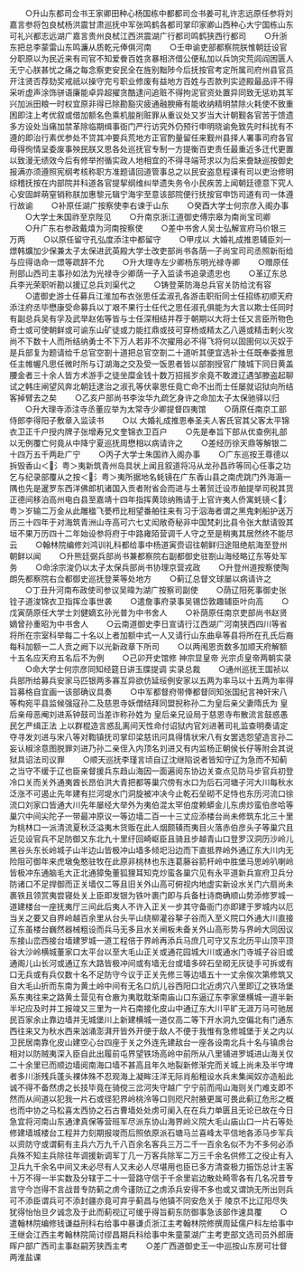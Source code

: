 <!-- { "loadSidebar": true } -->
　　○升山东都司佥书王家卿田种心杨国栋中都都司佥书姜可礼许志远原任参将刘嘉言参将包良栻杨洪震甘肃巡抚中军张鸣鹤各都司掌印家卿山西种心大宁国栋山东可礼兴都志远湖广嘉言贵州良栻江西洪震湖广行都司鸣鹤狭西行都司
　　○升浙东把总李蒙雷山东鸣濂从质乾元俸俱河南
　　○壬申谕吏部都察院朕惟朝廷设官分职原以为民近来有司官不知爱餋百姓贪暴相济借公便私加以兵饷灾荒闾阎困匮人无宁心朕甚忧之痛之每念察吏安民全在旌别黜陟今后抚按官考定所属司府州县官员开注贤否荐劾奖戒祇以操守完亏职业修废有益地方百姓与否款列实迹殿最品评不得采听虚声涂饰骈语廉能卓异超擢贪酷逮问追赃不得拘泥官资处置异同致无惩劝其军兴加派田粮一时权宜原非得已除勘豁灾疲通融腴瘠有能收纳精明禁除火耗使不致重困即注上考优叙或借加额名色乘机朘削赃罪从重议处又岁当大计朝觐各官苦于馈遗多方设处当痛加禁革除临期缉事衙门严行访究外仍预行申明晓谕免致先时科扰有不遵的即治行素优参处不贷其冲要兵荒地方正官酌量留任来觐州县择人署事司府各官毋得徇情呈委废事殃民朕又思各处巡抚官专制一方提衡百吏责任最重近多迁代更置以致漫无绩效今后有修举拊循实政人地相宜的不得寻端苛求以为后来誊缺巡按御史报满亦须遵照宪纲考核称职方准题请回道管事总之以民安盗息程课有司以吏治修明综稽抚按在内部院并科道各官提挈纲维纠举遗失务令小民疾苦上闻朝廷德意下究人心安固衅萌窒销称朕加惠黎元辑宁海宇至意该部院便行抚按官申饬司道有司一体遵行故谕
　　○补原任湖广按察使李右谏于山东
　　○癸酉大学士何宗彦入阁办事
　　○大学士朱国祚至京陛见
　　○升南京浙江道御史傅宗皋为南尚宝司卿
　　○升广东右参政戴熺为河南按察使
　　○差中书舍人吴士弘解宣府马价银三万两
　　○以原任留守孔弘度添注中都留守
　　○甲戌以  大婚礼成推恩辅臣刘一燝韩爌加少保兼太子太保进武英殿大学士改吏部尚书各荫一子尚宝司司丞照新衔给与应得诰命一燝等疏辞不允
　　○升大理寺左少卿杨东明光禄寺卿
　　○赠原任刑部山西司主事孙如法为光禄寺少卿荫一子入监读书追录遗忠也
　　○革辽东总兵李光荣职听勘以援辽总兵刘渠代之
　　○铸登莱防海总兵官关防给沈有容
　　○遣御史游士任募兵江淮加布衣张思任孟淑孔各游击职衔同士任招练初顺天府添注府丞毕懋康受命募兵以丁艰不果行士任代之思任淑孔俱能为大言以欺士任同时有副总兵吴有孚及武举赵佑等皆与士任深相结并荐于朝期以大将士任又言臣所物色奇士或可使朝鲜或可谕东山矿徒或力能扛鼎或技可穿杨或精太乙八遁或精击剌火攻尚不下数十人而所结纳勇士不下万人若非不次擢用必不得飞将何以固圉何以灭奴于是兵部复为题请给千总官空劄十道把总官空劄二十道听其便宜选补士任既奉委推思任主帷幄凡思任微时所与订湖海之交及受一饭恩者皆以部劄授官广陵城下同日黄盖腰金者三十余人皆方术游手之徒坐糜金钱十数万招摇岁余竟不敢渡辽遇邹滕盗起聊试之韩庄闸望风奔北朝廷逮治之淑孔等伏辜思任竟亡命不出而士任屡就诏狱向所结客掉臂去之矣
　　○乙亥户部尚书李汝华九疏乞身许之命加太子太保驰驿以归
　　○升大理寺添注寺丞董应举为太常寺少卿提督四夷馆
　　○荫原任南京工部侍郎李得阳子敷章入监读书
　　○以  大婚礼成推恩奉圣夫人客氏官其父客太平锦衣卫正千户授内牌子张增寿兄文奎锦衣卫百户
　　○先是奉旨下部从优查例礼部以无例覆亡何竟从中降宁夏巡抚周懋相以病请许之
　　○差经历徐天鼎等解银二十四万五千两赴广宁
　　○丙子大学士朱国祚入阁办事
　　○广东巡按王尊德以拆毁香山＜氵粤＞夷新筑青州岛具状上闻且叙道将冯从龙孙昌祚等同心任事之功乞与纪录部覆从之按＜氵粤＞夷所据地名蚝镜在广东香山县之南虎跳门外海滣一隅也先是暹罗东西洋佛郎机诸国入贡者附省会而进与土著贸迁设市舶提举司税其货正德间移泊高州电白县至嘉靖十四年指挥黄琼纳贿请于上官许夷人侨寓蚝镜＜氵粤＞岁输二万金从此雕楹飞甍栉比相望番舶往来有习于泅海者谓之黑鬼剌船护送万历三十四年于对海筑青洲山寺高可六七丈闳敞奇秘非中国梵刹比县令张大猷请毁其垣不果万历四十二年始设参将府于中路雍陌营调千人守之至是稍夷其居然终不能尽云
　　○翰林院编修刘鸿训礼科都给事中杨道寅赍诏往朝鲜归途阻绝航海至登州朝鲜以闻
　　○升熊廷弼兵部尚书兼都察院右副都御史驻劄山海经略辽东等处军务
　　○命涂宗浚仍以太子太保兵部尚书协理京营戎政
　　○升登州道按察使陶朗先都察院右佥都御史巡抚登莱等处地方
　　○蓟辽总督文球屡以病请许之
　　○丁丑升河南布政使司参议吴暐为湖广按察司副使
　　○荫辽阳死事御史张铨子道浚锦衣卫指挥佥事世袭
　　○遣詹事府录事吴锡岱敦趣辅臣叶向高
　　○戊寅荫原任大学士刘健嫡玄孙光普为中书舍人
　　○补荫原任南京吏部尚书赵贤嫡曾孙重昭为中书舍人
　　○云南道御史李日宣请行江西湖广河南狭西四川等省将所在宗室科举每二十名以上者加额中式一人又请行山东曲阜等县将所在孔氏后裔每科加额一二人贡之阙下以光新政章下所司
　　○以两闱恩贡数多加顺天府解额十五名应天府五名后不为例
　　○己卯开史馆修  神宗显皇帝  光宗贞皇帝两朝实录
　　○命大学士何宗彦同知经筵日讲玉牒提调  实录总裁
　　○通州巡抚王国祯以兵部所给募兵安家马匹银两多寡互异欲仿延绥例安家以五两为率马以十五两为率得旨募格自宜画一该部确议具奏
　　○中军都督府带俸都督同知张国纪言神奸宋八等构宛平县监候强寇孙二及慈恩寺妖僧结拜同盟掜称孙二为皇后亲父妻隋氏为  皇后亲母恶阉刘进系钟鼓司当差诈称孙姓为  皇后亲兄设局于慈恩寺布散流言鼓惑愚民乞严缉正法  上以群棍造言惑乱离间天性命付诏狱内官刘进著司礼监查明奏请定夺寻发刘进与宋八等对鞫镇抚司掌印梁慈讯问具得情状宋八有女罢选怨望造言孙二妄认椒涂意图脱罪刘进乃孙二亲侄入内顶名刘进又有内监杨正朝侯长仔等附会其说狱具诏法司议罪
　　○顺天巡抚李瑾言顷自辽沈继陷说者皆知守辽为急而不知蓟之当守不缓于辽也臣亲督援兵东趋山海因一面遍阅东协边关查点见防马步官兵初登冷口关而关外通夷酋长昂伯洪大青把都等巢穴傍有水口为后石河塘子河大川每秋水泛涨不可遏止先年建有拦河堤水门洞旋被冲决今止乾石垒砌不足恃也东历河流口徐流口刘家口皆通大川先年屡经大举外为夷伯混太罕伯度赖蟒金儿东虏炒蛮伯彦哈等巢穴中间尖陀子一带最冲原议一等边墙二百一十三丈应添楼台尚未修筑东北三十里为桃林口一派清流夏秋泛溢夷木货贩在此人烟颇辏而夷目火落赤伯彦头子等巢穴且近见设官兵不足防御又东北九十里纡回崎岖臣且骑且步越青山口登罗汉洞历沙岭儿黑谷头东长岭城子山半边山皆极冲山墙多倾圯沿边而下直抵界岭外通辽东大川内无险阻可御年来虎墩兔憨驻牧在此原非桃林也东连葛藤谷箭杆岭中胜堡马思岭叭喇岭皆极冲东通脑毛大正北通獐兔董狐狸耳知克炒蛮各巢穴见有永平道新兵宣府卫兵分防诸口不足捍御而正关墙仅二等且旧关外山高可俯视内地虚实新设水关门六扇尚未裹铁且领赏夷尝寝处关上臣即发银为铁叶裹门即与兵备杜诗商确顺山势添修罗城一道建楼台一座抚夷厅三间此后夷人不许入正关一步其守备衙门亦即建于罗城内以厄当关之要又自界岭越百余里从台头平山绕柳灌谷拏子谷而入至义院口外通大川直接辽东虽楼台巍然器械粗设而兵马无多且水关闸板未备关外山高形势与界岭大同因议东接山峦西接台墙建罗城一道工程倍于界岭再添兵马庶几可守又东北历平山顶平顶谷大沙岭横城董家口太平台以至大毛山正关或通花园城大川或通水门寺城子谷旧或通阁儿山长河或通辽东大路皆极冲间或有墙无台或墙多碎石垒砌无灰徒手可拆或有口无兵或有兵仅数十名不足防守今议于正关先修三等边墙五十一丈余俟次第修筑又自大毛山折而东南为黄土岭中间有无名口炕儿谷西阳口北近虏穴八里即辽之铁场堡系东夷往来之路黄土营见有仓廒为夷耽耽渐南庙山口东逼辽东李家堡横城一道半新半圮应及时并工报竣又三里为一片石南接化皮山中通辽东大川平旷无涯万马可驰居民百家余止靠边墙并无城堡川上新建横城一道仅高二等下开水洞九空偏北有门通东西往来又为秋水西来汹涌澎湃开皆外开便于敌人不便于我惟有急修城堡于关之内以卫民居南靠化皮山建空心台四座于关之外连先建敌台一座各设南北兵十名与镇虏台相对以防贼夷深入臣自此出履前屯界望铁场高岭中前所从八里铺进罗城进山海关仅二十余里已而顺边墙阅南海口墙不甚高且年久地裂新修渐完而关城上尚未及半守埤者多川浙残兵蓬头裸体殊不忍观海上凝眸汪洋无际肖船粗设水兵未集闻奴亦造船此诚不得不备然虏之长技毕竟在骑傥三岔河失守越广宁宁前而闯山海则关门难支即不然而从间道以犯我一片石或径犯界岭桃泠等口则咫尺肘腋更属可畏此蓟辽危形之概也而中协之马松喜太西协之石古曹墙处处虏可阑入在在兵力单匮且无论已故在今日急宜将河南山东通津真保等营班军尽派东协山海界岭义院大毛山庙山口一片石等处修建墙城楼台工程并力刻期报竣而后照依原派石塘马兰喜峰太平信地各添马步军兵以资防守或谓蓟有主兵六万九千八百余名客兵三万二千一百余名似不为不多何必添兵殊不知主兵除往年调援新调军丁几一万客兵除军二万三千余名供修工之役止有入卫兵九千余名中间又未必尽有人又未必人尽堪用也臣已多方清查极力振饬总计主客十万不得一半实数及分辖于二十一营路守信于千余里岩边散处畸零各有几名况昔专言守今岂得不言战昔专防蓟之虏今谨防辽之虏添兵安得不多也或又谓饷无所出则兵可不添臣谓兵可不添封疆亦竟可弃乎蓟昌与他镇不同安危关于  陵京不比辽阳尽失犹得怡怡旦夕诚念及于此而蓟视辽可缓乎得旨蓟东防御事急该部作速具覆
　　○遣翰林院编修钱谦益刑科右给事中暴谦贞浙江主考翰林院修撰周延儒户科左给事中王继会江西主考翰林院简讨缪昌期兵科给事中朱童蒙湖广主考吏部文选司员外郎唐晖户部广西司主事赵嗣芳狭西主考
　　○差广西道御史王一中巡按山东房可壮督两淮盐课
